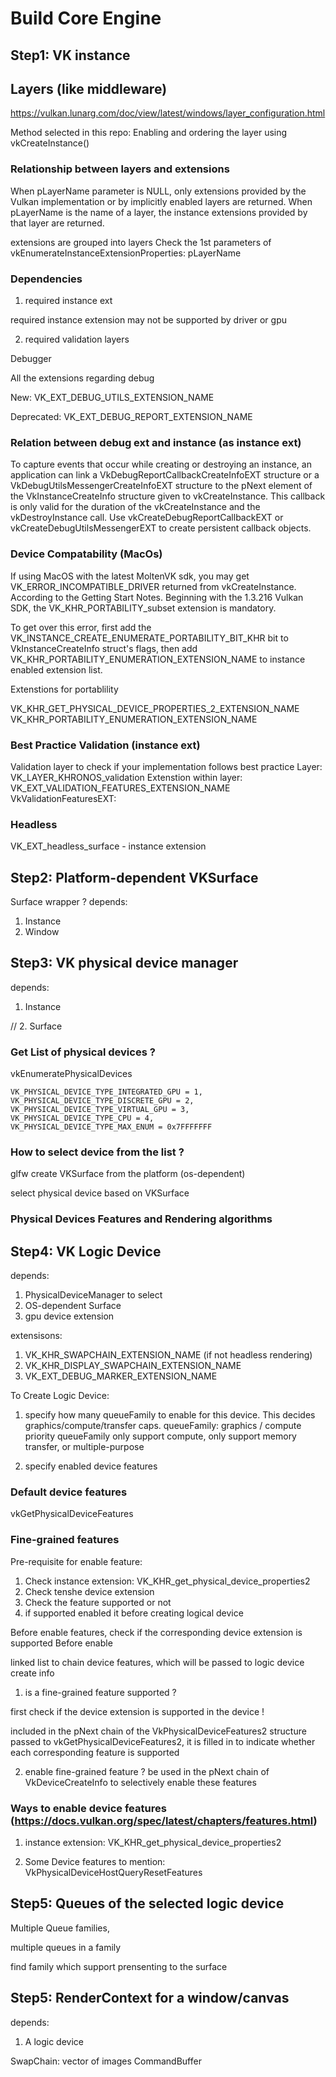 # Build Core Engine

## Step1: VK instance

## Layers (like middleware)
https://vulkan.lunarg.com/doc/view/latest/windows/layer_configuration.html

Method selected in this repo: Enabling and ordering the layer using vkCreateInstance()


### Relationship between layers and extensions
When pLayerName parameter is NULL, only extensions provided by the Vulkan implementation or by implicitly enabled layers are returned. When pLayerName is the name of a layer, the instance extensions provided by that layer are returned.


extensions are grouped into layers
Check the 1st parameters of vkEnumerateInstanceExtensionProperties: pLayerName

### Dependencies

1. required instance ext

required instance extension  may not be supported by driver or gpu

2. required validation layers


Debugger

All the extensions regarding debug

New: VK_EXT_DEBUG_UTILS_EXTENSION_NAME

Deprecated: VK_EXT_DEBUG_REPORT_EXTENSION_NAME


### Relation between debug ext and instance (as instance ext)

To capture events that occur while creating or destroying an instance, an application can link a VkDebugReportCallbackCreateInfoEXT structure or a VkDebugUtilsMessengerCreateInfoEXT structure to the pNext element of the VkInstanceCreateInfo structure given to vkCreateInstance. This callback is only valid for the duration of the vkCreateInstance and the vkDestroyInstance call. Use vkCreateDebugReportCallbackEXT or vkCreateDebugUtilsMessengerEXT to create persistent callback objects.

### Device Compatability (MacOs)
If using MacOS with the latest MoltenVK sdk, you may get VK_ERROR_INCOMPATIBLE_DRIVER returned from vkCreateInstance. According to the Getting Start Notes. Beginning with the 1.3.216 Vulkan SDK, the VK_KHR_PORTABILITY_subset extension is mandatory.

To get over this error, first add the VK_INSTANCE_CREATE_ENUMERATE_PORTABILITY_BIT_KHR bit to VkInstanceCreateInfo struct's flags, then add VK_KHR_PORTABILITY_ENUMERATION_EXTENSION_NAME to instance enabled extension list.


Extenstions for portablility

VK_KHR_GET_PHYSICAL_DEVICE_PROPERTIES_2_EXTENSION_NAME
VK_KHR_PORTABILITY_ENUMERATION_EXTENSION_NAME


### Best Practice Validation (instance ext)
Validation layer to check if your implementation follows best practice
Layer: VK_LAYER_KHRONOS_validation
Extenstion within layer: VK_EXT_VALIDATION_FEATURES_EXTENSION_NAME
VkValidationFeaturesEXT: 

### Headless
VK_EXT_headless_surface - instance extension

## Step2: Platform-dependent VKSurface

Surface wrapper ? 
depends:
1. Instance 
2. Window


## Step3: VK physical device manager
depends: 
1. Instance


// 2. Surface

### Get List of physical devices ? 
vkEnumeratePhysicalDevices

    VK_PHYSICAL_DEVICE_TYPE_INTEGRATED_GPU = 1,
    VK_PHYSICAL_DEVICE_TYPE_DISCRETE_GPU = 2,
    VK_PHYSICAL_DEVICE_TYPE_VIRTUAL_GPU = 3,
    VK_PHYSICAL_DEVICE_TYPE_CPU = 4,
    VK_PHYSICAL_DEVICE_TYPE_MAX_ENUM = 0x7FFFFFFF

### How to select device from the list ? 
glfw create VKSurface from the platform (os-dependent)

select physical device based on VKSurface


### Physical Devices Features and Rendering algorithms


## Step4: VK Logic Device
depends:
1. PhysicalDeviceManager to select
2. OS-dependent Surface
3. gpu device extension

extensisons:
1. VK_KHR_SWAPCHAIN_EXTENSION_NAME (if not headless rendering)
2. VK_KHR_DISPLAY_SWAPCHAIN_EXTENSION_NAME
3. VK_EXT_DEBUG_MARKER_EXTENSION_NAME


To Create Logic Device: 
1. specify how many queueFamily to enable for this device. This decides graphics/compute/transfer caps.
queueFamily: graphics / compute priority
queueFamily only support compute, only support memory transfer, or multiple-purpose

2. specify enabled device features

### Default device features
vkGetPhysicalDeviceFeatures


### Fine-grained features 
Pre-requisite for enable feature:

1. Check instance extension: VK_KHR_get_physical_device_properties2
2. Check tenshe device extension
3. Check the feature supported or not
4. if supported enabled it before creating logical device

Before enable features, check if the corresponding device extension is supported
Before enable 

linked list to chain device features, which will be passed to logic device create info

1. is a fine-grained feature supported ? 

first check if the device extension is supported in the device !

included in the pNext chain of the VkPhysicalDeviceFeatures2 structure passed to vkGetPhysicalDeviceFeatures2, it is filled in to indicate whether each corresponding feature is supported

2. enable fine-grained feature ? 
be used in the pNext chain of VkDeviceCreateInfo to selectively enable these features

### Ways to enable device features (https://docs.vulkan.org/spec/latest/chapters/features.html)
1. instance extension: VK_KHR_get_physical_device_properties2 

2. Some Device features to mention:
VkPhysicalDeviceHostQueryResetFeatures

## Step5: Queues of the selected logic device

Multiple Queue families, 

multiple queues in a family

find family which support prensenting to the surface


## Step5: RenderContext for a window/canvas

depends: 
1. A logic device

SwapChain: vector of images
CommandBuffer